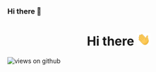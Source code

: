 ### Hi there 👋
<h1 align="center">Hi there <img src="https://raw.githubusercontent.com/ABSphreak/ABSphreak/master/gifs/Hi.gif" width="30px"></h1>

<!--
**hulkienesuysal/hulkienesuysal** is a ✨ _special_ ✨ repository because its `README.md` (this file) appears on your GitHub profile.

Here are some ideas to get you started:

- 🔭 I’m currently working on ...
- 🌱 I’m currently learning ...
- 👯 I’m looking to collaborate on ...
- 🤔 I’m looking for help with ...
- 💬 Ask me about ...
- 📫 How to reach me: ...
- 😄 Pronouns: ...
- ⚡ Fun fact: ...
-->
<img src="https://komarev.com/ghpvc/?username=hulkienesuysal575&label=Views&color=brightgreen&style=flat-square" alt="views on github" />
